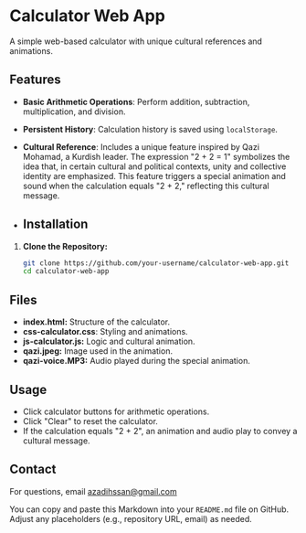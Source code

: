 # Calculator Web App

A simple web-based calculator with unique cultural references and animations.

## Features

- **Basic Arithmetic Operations**: Perform addition, subtraction, multiplication, and division.
- **Persistent History**: Calculation history is saved using `localStorage`.
- **Cultural Reference**: Includes a unique feature inspired by Qazi Mohamad, a Kurdish leader. The expression "2 + 2 = 1" symbolizes the idea that, in certain cultural and political contexts, unity and collective identity are emphasized. This feature triggers a special animation and sound when the calculation equals "2 + 2," reflecting this cultural message.

- ## Installation

1. **Clone the Repository:**

   ```bash
   git clone https://github.com/your-username/calculator-web-app.git
   cd calculator-web-app

## Files
- **index.html:** Structure of the calculator.
- **css-calculator.css**: Styling and animations.
- **js-calculator.js:** Logic and cultural animation.
- **qazi.jpeg:** Image used in the animation.
- **qazi-voice.MP3:** Audio played during the special animation.

## Usage
- Click calculator buttons for arithmetic operations.
- Click "Clear" to reset the calculator.
- If the calculation equals "2 + 2", an animation and audio play to convey a cultural message.



## Contact
For questions, email azadihssan@gmail.com

You can copy and paste this Markdown into your `README.md` file on GitHub. Adjust any placeholders (e.g., repository URL, email) as needed.
